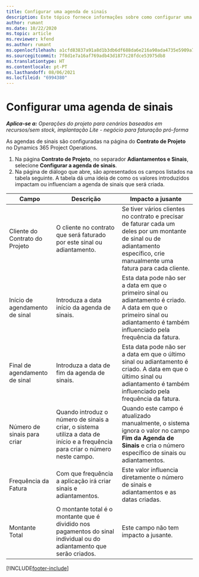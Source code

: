 ```yaml
---
title: Configurar uma agenda de sinais
description: Este tópico fornece informações sobre como configurar uma agenda de sinais no Project Operations.
author: rumant
ms.date: 10/22/2020
ms.topic: article
ms.reviewer: kfend
ms.author: rumant
ms.openlocfilehash: a1cfd83837a91a8d1b3db6df688da6e216a90ada4735e5909a7e8cb26b87247d
ms.sourcegitcommit: 7f8d1e7a16af769adb43d1877c28fdce53975db8
ms.translationtype: HT
ms.contentlocale: pt-PT
ms.lasthandoff: 08/06/2021
ms.locfileid: "6994380"
---
```

# <a name="set-up-a-retainer-schedule"></a>Configurar uma agenda de sinais

_**Aplica-se a:** Operações do projeto para cenários baseados em recursos/sem stock, implantação Lite - negócio para faturação pró-forma_

As agendas de sinais são configuradas na página do **Contrato de Projeto** no Dynamics 365 Project Operations.

1. Na página **Contrato de Projeto**, no separador **Adiantamentos e Sinais**, selecione **Configurar a agenda de sinais**.
2. Na página de diálogo que abre, são apresentados os campos listados na tabela seguinte. A tabela dá uma ideia de como os valores introduzidos impactam ou influenciam a agenda de sinais que será criada.

| Campo | Descrição | Impacto a jusante |
| --- | --- | --- |
| Cliente do Contrato do Projeto | O cliente no contrato que será faturado por este sinal ou adiantamento. | Se tiver vários clientes no contrato e precisar de faturar cada um deles por um montante de sinal ou de adiantamento específico, crie manualmente uma fatura para cada cliente. |
| Início de agendamento de sinal | Introduza a data início da agenda de sinais. | Esta data pode não ser a data em que o primeiro sinal ou adiantamento é criado. A data em que o primeiro sinal ou adiantamento é também influenciado pela frequência da fatura. |
| Final de agendamento de sinal | Introduza a data de fim da agenda de sinais. | Esta data pode não ser a data em que o último sinal ou adiantamento é criado. A data em que o último sinal ou adiantamento é também influenciado pela frequência da fatura. |
| Número de sinais para criar | Quando introduz o número de sinais a criar, o sistema utiliza a data de início e a frequência para criar o número neste campo. | Quando este campo é atualizado manualmente, o sistema ignora o valor no campo **Fim da Agenda de Sinais** e cria o número específico de sinais ou adiantamentos. |
| Frequência da Fatura | Com que frequência a aplicação irá criar sinais e adiantamentos. | Este valor influencia diretamente o número de sinais e adiantamentos e as datas criadas. |
| Montante Total | O montante total é o montante que é dividido nos pagamentos do sinal individual ou do adiantamento que serão criados. | Este campo não tem impacto a jusante. |


[!INCLUDE[footer-include](../../includes/footer-banner.md)]
